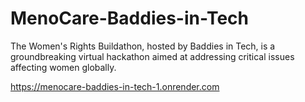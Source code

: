 # MenoCare-Baddies-in-Tech
The Women's Rights Buildathon, hosted by Baddies in Tech, is a groundbreaking virtual hackathon aimed at addressing critical issues affecting women globally. 

https://menocare-baddies-in-tech-1.onrender.com
